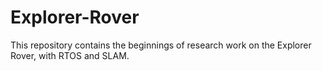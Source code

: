 # Explorer-Rover
This repository contains the beginnings of research work on the Explorer Rover, with RTOS and SLAM.
